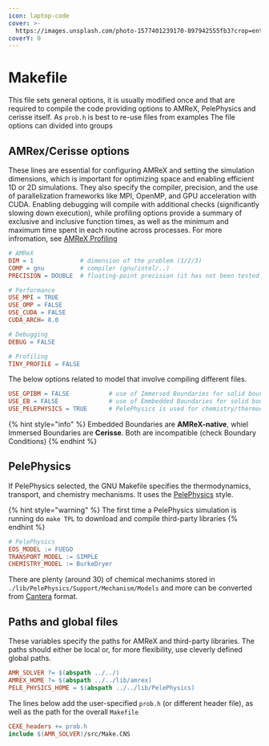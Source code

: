 ```yaml
---
icon: laptop-code
cover: >-
  https://images.unsplash.com/photo-1577401239170-897942555fb3?crop=entropy&cs=srgb&fm=jpg&ixid=M3wxOTcwMjR8MHwxfHNlYXJjaHw2fHxwcm9ibGVtfGVufDB8fHx8MTczMDk3NjczN3ww&ixlib=rb-4.0.3&q=85
coverY: 0
---
```


# Makefile

This file sets general options, it is usually modified once and that are required to compile the code providing options to AMReX, PelePhysics and cerisse itself. As `prob.h` is best to re-use files from examples The file options can divided into groups

## AMRex/Cerisse options

These lines are essential for configuring AMReX and setting the simulation dimensions, which is important for optimizing space and enabling efficient 1D or 2D simulations. They also specify the compiler, precision, and the use of parallelization frameworks like MPI, OpenMP, and GPU acceleration with CUDA. Enabling debugging will compile with additional checks (significantly slowing down execution), while profiling options provide a summary of exclusive and inclusive function times, as well as the minimum and maximum time spent in each routine across processes. For more infromation, see [AMReX Profiling](https://amrex-codes.github.io/amrex/docs\_html/AMReX\_Profiling\_Tools.html)

```makefile
# AMReX
DIM = 1             # dimension of the problem (1/2/3)
COMP = gnu          # compiler (gnu/intel/..)
PRECISION = DOUBLE  # floating-point precision (it has not been tested in SINGLE)

# Performance
USE_MPI = TRUE
USE_OMP = FALSE
USE_CUDA = FALSE
CUDA_ARCH= 8.0

# Debugging
DEBUG = FALSE

# Profiling
TINY_PROFILE = FALSE
```

The below options related to model that involve compiling different files.

```makefile
USE_GPIBM = FALSE           # use of Immersed Boundaries for solid boundaries
USE_EB = FALSE              # use of Emmbedded Boundaries for solid boundaries
USE_PELEPHYSICS = TRUE      # PelePhysics is used for chemistry/thermodynamics/tarnsport
```



{% hint style="info" %}
Embedded Boundaries are **AMReX-native**, whiel Immersed Boundaries are **Cerisse**. Both are incompatible (check Boundary Conditions)
{% endhint %}

## PelePhysics

If PelePhysics selected, the GNU Makefile specifies the thermodynamics, transport, and chemistry mechanisms. It uses the [PelePhysics](https://pelephysics.readthedocs.io/en/latest/index.html) style.

{% hint style="warning" %}
The first time a PelePhysics simulation is running do `make TPL` to download and compile third-party libraries
{% endhint %}

```makefile
# PelePhysics
EOS_MODEL := FUEGO
TRANSPORT_MODEL := SIMPLE
CHEMISTRY_MODEL := BurkeDryer
```

There are plenty (around 30) of chemical mechanims stored in `./lib/PelePhysics/Support/Mechanism/Models` and more can be converted from [Cantera](https://cantera.org) format.

## Paths and global files

These variables specify the paths for AMReX and third-party libraries. The paths should either be local or, for more flexibility, use cleverly defined global paths.

```makefile
AMR_SOLVER ?= $(abspath ../../)
AMREX_HOME ?= $(abspath ../../lib/amrex)
PELE_PHYSICS_HOME = $(abspath ../../lib/PelePhysics)
```

The lines below add the user-specified `prob.h` (or different header file), as well as the path for the overall `Makefile`

```makefile
CEXE_headers += prob.h
include $(AMR_SOLVER)/src/Make.CNS
```
